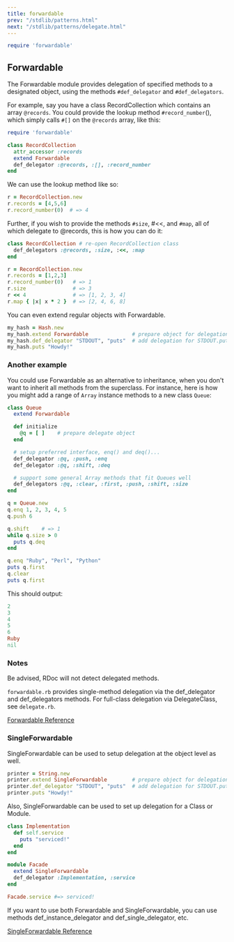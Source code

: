 ```yaml
---
title: forwardable
prev: "/stdlib/patterns.html"
next: "/stdlib/patterns/delegate.html"
---
```



```ruby
require 'forwardable'
```

## Forwardable[](#forwardable)

The Forwardable module provides delegation of specified methods to a designated object, using the methods `#def_delegator` and `#def_delegators`.

For example, say you have a class RecordCollection which contains an array `@records`. You could provide the lookup method `#record_number`(), which simply calls `#[]` on the `@records` array, like this:


```ruby
require 'forwardable'

class RecordCollection
  attr_accessor :records
  extend Forwardable
  def_delegator :@records, :[], :record_number
end
```

We can use the lookup method like so:


```ruby
r = RecordCollection.new
r.records = [4,5,6]
r.record_number(0)  # => 4
```

Further, if you wish to provide the methods `#size`, #<<, and `#map`, all of which delegate to @records, this is how you can do it:


```ruby
class RecordCollection # re-open RecordCollection class
  def_delegators :@records, :size, :<<, :map
end

r = RecordCollection.new
r.records = [1,2,3]
r.record_number(0)   # => 1
r.size               # => 3
r << 4               # => [1, 2, 3, 4]
r.map { |x| x * 2 }  # => [2, 4, 6, 8]
```

You can even extend regular objects with Forwardable.


```ruby
my_hash = Hash.new
my_hash.extend Forwardable              # prepare object for delegation
my_hash.def_delegator "STDOUT", "puts"  # add delegation for STDOUT.puts()
my_hash.puts "Howdy!"
```

### Another example[](#another-example)

You could use Forwardable as an alternative to inheritance, when you don't want to inherit all methods from the superclass. For instance, here is how you might add a range of `Array` instance methods to a new class `Queue`: 

```ruby
class Queue
  extend Forwardable

  def initialize
    @q = [ ]    # prepare delegate object
  end

  # setup preferred interface, enq() and deq()...
  def_delegator :@q, :push, :enq
  def_delegator :@q, :shift, :deq

  # support some general Array methods that fit Queues well
  def_delegators :@q, :clear, :first, :push, :shift, :size
end

q = Queue.new
q.enq 1, 2, 3, 4, 5
q.push 6

q.shift    # => 1
while q.size > 0
  puts q.deq
end

q.enq "Ruby", "Perl", "Python"
puts q.first
q.clear
puts q.first
```

This should output:


```ruby
2
3
4
5
6
Ruby
nil
```

### Notes[](#notes)

Be advised, RDoc will not detect delegated methods.

`forwardable.rb` provides single-method delegation via the def\_delegator and def\_delegators methods. For full-class delegation via DelegateClass, see `delegate.rb`.

<a href='https://ruby-doc.org/stdlib-2.7.0/libdoc/forwardable/rdoc/Forwardable.html' class='ruby-doc remote' target='_blank'>Forwardable Reference</a>



### SingleForwardable[](#singleforwardable)

SingleForwardable can be used to setup delegation at the object level as well.


```ruby
printer = String.new
printer.extend SingleForwardable        # prepare object for delegation
printer.def_delegator "STDOUT", "puts"  # add delegation for STDOUT.puts()
printer.puts "Howdy!"
```

Also, SingleForwardable can be used to set up delegation for a Class or Module.


```ruby
class Implementation
  def self.service
    puts "serviced!"
  end
end

module Facade
  extend SingleForwardable
  def_delegator :Implementation, :service
end

Facade.service #=> serviced!
```

If you want to use both Forwardable and SingleForwardable, you can use methods def\_instance\_delegator and def\_single\_delegator, etc.

<a href='https://ruby-doc.org/stdlib-2.7.0/libdoc/forwardable/rdoc/SingleForwardable.html' class='ruby-doc remote' target='_blank'>SingleForwardable Reference</a>

